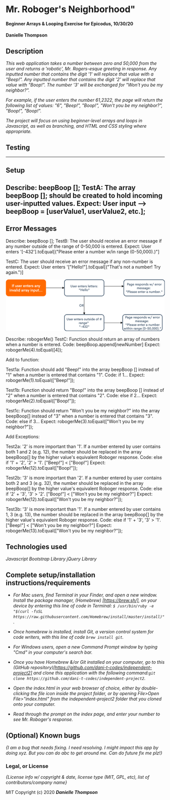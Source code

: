# Mr. Roboger's Neighborhood"

#### Beginner Arrays & Looping Exercise for Epicodus, 10/30/20

#### Danielle Thompson

## Description

_This web application takes a number between zero and 50,000 from the user and returns a 'robotic', Mr. Rogers-esque greeting in response. Any inputted number that contains the digit '1' will replace that value with a "Beep!". Any inputted number that contains the digit '2' will replace that  value with "Boop!". The number '3' will be exchanged for "Won't you be my neighbor?"._ 

_For example, if the user enters the number 61,2322, the page will return the following list of values: "6", "Beep!", "Boop!", "Won't you be my neighbor?", "Boop!", "Boop!"._

_The project will focus on using beginner-level arrays and loops in Javascript, as well as branching, and HTML and CSS styling where appropriate._

## Testing 

-------
Setup
-------
Describe: beepBoop [];
TestA: The array beepBoop []; should be created to hold incoming user-inputted values. 
Expect: User input --> beepBoop = [userValue1, userValue2, etc.];
-------
Error Messages 
-------
Describe: beepBoop [];
TestB: The user should receive an error message if any number outside of the range of 0-50,000 is entered. 
Expect: User enters '[-432'].toEqual[("Please enter a number w/in range (0-50,000).)"]

TestC: The user should receive an error message if any non-number is entered. 
Expect: User enters '["Hello!"].toEqual[("That's not a number! Try again.")]

![Flowchart of Error Messages](/images/Error-Messages.png)

Describe: robogerMe()
TestC: Function should return an array of numbers when a number is entered.
Code: beepBoop.append[newNumber]
Expect: robogerMe(4).toEqual([4]);

Add to function:  

Test1a: Function should add "Beep!" into the array beepBoop [] instead of "1" when a number is entered that contains "1".
Code: if 1...
Expect: robogerMe(1).toEqual(["Beep!"]);

Test1b: Function should return "Boop!" into the array beepBoop [] instead of "2" when a number is entered that contains "2". 
Code: else if 2...
Expect: robogerMe(2).toEqual(["Boop!"]);

Test1c: Function should return "Won't you be my neighbor?" into the array beepBoop[] instead of "3" when a number is entered that contains "3". 
Code: else if 3...
Expect: robogerMe(3).toEqual(["Won't you be my neighbor?"]);


Add Exceptions: 

Test2a: '2' is more important than '1'. 
If a number entered by user contains both 1 and 2 (e.g. 12), the number should be replaced in the array beepBoop[] by the higher value's equivalent Roboger response. 
Code: else if '1' + '2', '2' > '1'.
["Beep!"] < ["Boop!"]
Expect: robogerMe(12).toEqual(["Boop!"]);

Test2b: '3' is more important than '2'. 
If a number entered by user contains both 2 and 3 (e.g. 32), the number should be replaced in the array beepBoop[] by the higher value's equivalent Roboger response. 
Code: else if '2' + '3', '3' > '2'. ["Boop!"] < ["Won't you be my neighbor?"]
Expect: robogerMe(12).toEqual(["Won't you be my neighbor?"]);

Test3b: '3' is more important than '1'. 
If a number entered by user contains 1, 3 (e.g. 13), the number should be replaced in the array beepBoop[] by the higher value's equivalent Roboger response. 
Code: else if '1' + '3', '3' > '1'. ["Beep!"] < ["Won't you be my neighbor?"]
Expect: robogerMe(13).toEqual(["Won't you be my neighbor?"]);


## Technologies used

_Javascript_
_Bootstrap Library_
_jQuery Library_

## Complete setup/installation instructions/requirements

* _For Mac users, find Terminal in your Finder, and open a new window. Install the package manager, (Homebrew) [https://brew.sh/], on your device by entering this line of code in Terminal: `$ /usr/bin/ruby -e "$(curl -fsSL https://raw.githubusercontent.com/Homebrew/install/master/install)"`._
* _Once homebrew is installed, install Git, a version control system for code writers, with this line of code `brew install git`._

* _For Windows users, open a new Command Prompt window by typing "Cmd" in your computer's search bar._
* _Once you have Homebrew &/or Git installed on your computer, go to this (GitHub repository)[https://github.com/dani-t-codes/independent-project2] and clone this application with the following command:`git clone https://github.com/dani-t-codes/independent-project2`._
* _Open the index.html in your web browser of choice, either by double-clicking the file icon inside the project folder, or by opening File>Open File>"index.html" from the independent-project2 folder that you cloned onto your computer._
* _Read through the prompt on the index page, and enter your number to see Mr. Roboger's response._

## (Optional) Known bugs

_{I am a *bug* that needs fixing. I need resolving. I might impact this app by doing xyz. But you can do abc to get around me. Can do future fix me plz!}_


### Legal, or License 

_{License info w/ copyright & date, license type (MIT, GPL, etc), list of contributors/company name}_

_MIT_ Copyright (c) 2020 **_Danielle Thompson_**